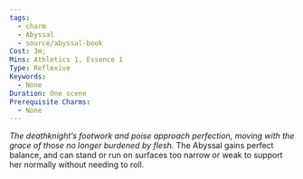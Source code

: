```yaml
---
tags:
  - charm
  - Abyssal
  - source/abyssal-book
Cost: 3m; 
Mins: Athletics 1, Essence 1
Type: Reflexive
Keywords:
  - None
Duration: One scene
Prerequisite Charms:
  - None
---
```

*The deathknight’s footwork and poise approach perfection, moving with the grace of those no longer burdened by flesh.*
The Abyssal gains perfect balance, and can stand or run on surfaces too narrow or weak to support her normally without needing to roll.